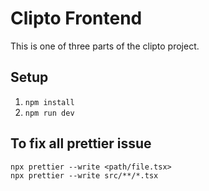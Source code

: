 # Clipto Frontend

This is one of three parts of the clipto project.

## Setup

 1. `npm install`
 2. `npm run dev`


 ## To fix all prettier issue
 ```
 npx prettier --write <path/file.tsx> 
 npx prettier --write src/**/*.tsx
 ```